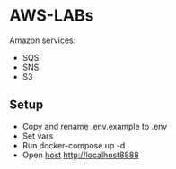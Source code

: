 # AWS-LABs

Amazon services: 
- SQS
- SNS
- S3


## Setup

- Copy and rename .env.example to .env
- Set vars
- Run docker-compose up -d
- Open [host](http://localhost8888) <http://localhost8888>

